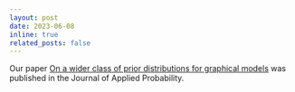 ```yaml
---
layout: post
date: 2023-06-08
inline: true
related_posts: false
---
```


Our paper [On a wider class of prior distributions for graphical models](https://doi.org/10.1017/jpr.2023.33) was published in the Journal of Applied Probability.
